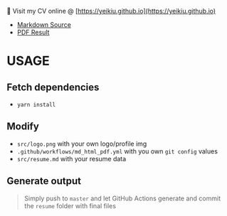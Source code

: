 👀 Visit my CV online @ [https://yeikiu.github.io](https://yeikiu.github.io)

- [Markdown Source](https://yeikiu.github.io/resume/resume.md)
- [PDF Result](https://yeikiu.github.io/resume/resume.pdf)

# USAGE

## Fetch dependencies

- `yarn install`


## Modify

- `src/logo.png` with your own logo/profile img
- `.github/workflows/md_html_pdf.yml` with you own `git config` values
- `src/resume.md` with your resume data


## Generate output

> Simply push to `master` and let GitHub Actions generate and commit the `resume` folder with final files
